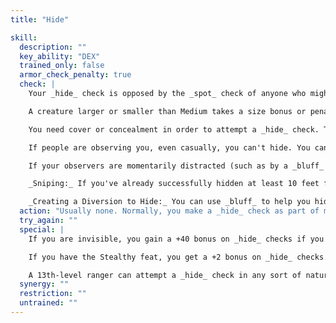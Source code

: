 ```yaml
---
title: "Hide"

skill:
  description: ""
  key_ability: "DEX"
  trained_only: false
  armor_check_penalty: true
  check: |
    Your _hide_ check is opposed by the _spot_ check of anyone who might see you. You can move up to one-half your normal speed and hide at no penalty. When moving at a speed greater than one-half but less than your normal speed, you take a -5 penalty. It's practically impossible (-20 penalty) to hide while attacking, running or charging.

    A creature larger or smaller than Medium takes a size bonus or penalty on _hide_ checks depending on its size category: Fine +16, Diminutive +12, Tiny +8, Small +4, Large -4, Huge -8, Gargantuan -12, Colossal -16.

    You need cover or concealment in order to attempt a _hide_ check. Total cover or total concealment usually (but not always; see Special, below) obviates the need for a _hide_ check, since nothing can see you anyway.

    If people are observing you, even casually, you can't hide. You can run around a corner or behind cover so that you're out of sight and then hide, but the others then know at least where you went.

    If your observers are momentarily distracted (such as by a _bluff_ check; see below), though, you can attempt to hide. While the others turn their attention from you, you can attempt a _hide_ check if you can get to a hiding place of some kind. (As a general guideline, the hiding place has to be within 1 foot per rank you have in _hide_.) This check, however, is made at a -10 penalty because you have to move fast.

    _Sniping:_ If you've already successfully hidden at least 10 feet from your target, you can make one ranged attack, then immediately hide again. You take a -20 penalty on your _hide_ check to conceal yourself after the shot.

    _Creating a Diversion to Hide:_ You can use _bluff_ to help you hide. A successful _bluff_ check can give you the momentary diversion you need to attempt a _hide_ check while people are aware of you.
  action: "Usually none. Normally, you make a _hide_ check as part of movement, so it doesn't take a separate action. However, hiding immediately after a ranged attack (see Sniping, above) is a move action."
  try_again: ""
  special: |
    If you are invisible, you gain a +40 bonus on _hide_ checks if you are immobile, or a +20 bonus on _hide_ checks if you're moving.

    If you have the Stealthy feat, you get a +2 bonus on _hide_ checks.

    A 13th-level ranger can attempt a _hide_ check in any sort of natural terrain, even if it doesn't grant cover or concealment. A 17th-level ranger can do this even while being observed.
  synergy: ""
  restriction: ""
  untrained: ""
---
```

